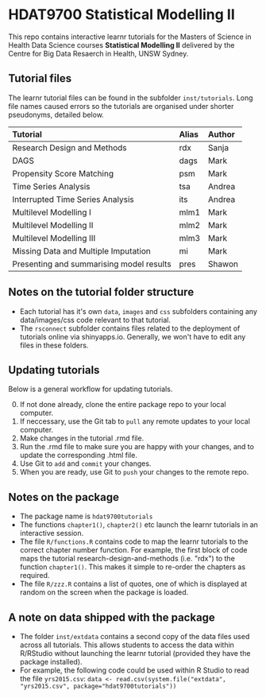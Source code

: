 # HDAT9700 Statistical Modelling II

This repo contains interactive learnr tutorials for the Masters of Science in Health Data Science courses **Statistical Modelling II** delivered by the Centre for Big Data Resaerch in Health, UNSW Sydney.

## Tutorial files

The learnr tutorial files can be found in the subfolder `inst/tutorials`. Long file names caused errors so the tutorials are organised under shorter pseudonyms, detailed below.

| Tutorial                              | Alias   | Author    |
| :---                                  | :---    | :---      |
| Research Design and Methods           | rdx     | Sanja     |
| DAGS                                  | dags    | Mark      |
| Propensity Score Matching             | psm     | Mark      |
| Time Series Analysis                  | tsa     | Andrea    |
| Interrupted Time Series Analysis      | its     | Andrea    |
| Multilevel Modelling I                | mlm1    | Mark      |
| Multilevel Modelling II               | mlm2    | Mark      |
| Multilevel Modelling III              | mlm3    | Mark      |
| Missing Data and Multiple Imputation  | mi      | Mark      | 
| Presenting and summarising model results  | pres   | Shawon    |


## Notes on the tutorial folder structure
* Each tutorial has it's own `data`, `images` and `css` subfolders containing any data/images/css code relevant to that tutorial. 
* The `rsconnect` subfolder contains files related to the deployment of tutorials online via shinyapps.io. Generally, we won't have to edit any files in these folders.

## Updating tutorials

Below is a general workflow for updating tutorials.

0. If not done already, clone the entire package repo to your local computer. 
1. If neccessary, use the Git tab to `pull` any remote updates to your local computer.
2. Make changes in the tutorial .rmd file.
3. Run the .rmd file to make sure you are happy with your changes, and to update the corresponding .html file.
4. Use Git to `add` and `commit` your changes. 
5. When you are ready, use Git to `push` your changes to the remote repo.

## Notes on the package
* The package name is `hdat9700tutorials`
* The functions `chapter1()`, `chapter2()` etc launch the learnr tutorials in an interactive session.
* The file `R/functions.R` contains code to map the learnr tutorials to the correct chapter number function. For example, the first block of code maps the tutorial research-design-and-methods (i.e. "rdx") to the function `chapter1()`. This makes it simple to re-order the chapters as required.
* The file `R/zzz.R` contains a list of quotes, one of which is displayed at random on the screen when the package is loaded. 

## A note on data shipped with the package 
* The folder `inst/extdata` contains a second copy of the data files used across all tutorials. This allows students to access the data within R/RStudio without launching the learnr tutorial (provided they have the package installed). 
* For example, the following code could be used within R Studio to read the file `yrs2015.csv`: `data <- read.csv(system.file("extdata", "yrs2015.csv", package="hdat9700tutorials"))`
